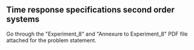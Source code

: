 ## Time response specifications second order systems

Go through the "Experiment_8" and "Annexure to Experiment_8" PDF file attached for the problem statement.
